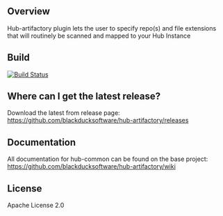 ## Overview ##
Hub-artifactory plugin lets the user to specify repo(s) and file extensions that will routinely be scanned and mapped to your Hub Instance

## Build ##
[![Build Status](https://travis-ci.org/blackducksoftware/hub-artifactory.svg?branch=master)](https://travis-ci.org/blackducksoftware/hub-artifactory)

## Where can I get the latest release? ##
Download the latest from release page: https://github.com/blackducksoftware/hub-artifactory/releases

## Documentation ##
All documentation for hub-common can be found on the base project:  https://github.com/blackducksoftware/hub-artifactory/wiki

## License ##
Apache License 2.0
